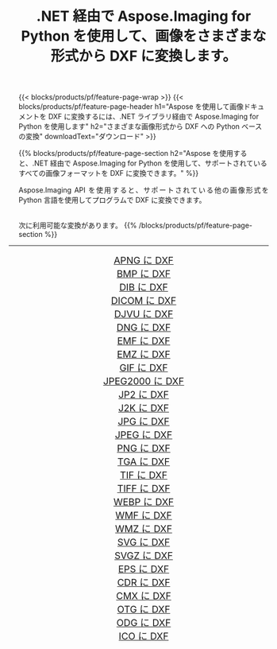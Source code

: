 ﻿---
title: .NET 経由で Aspose.Imaging for Python を使用して、画像をさまざまな形式から DXF に変換します。 
weight: 3920
url: /ja/python-net/conversion/to/dxf 
lang: ja
langdirlevel: 2
locales: zh-hans,ja,it,ru,de,es,fr,nl,id,lt,pl,pt,vi,tr,ko,zh-hant,ar,hi,th,sv,cs,uk,he
description: .NET ライブラリ経由で Aspose.Imaging for Python を使用して、さまざまな形式から DXF に変換できます。
---

{{< blocks/products/pf/feature-page-wrap >}}
{{< blocks/products/pf/feature-page-header h1="Aspose を使用して画像ドキュメントを DXF に変換するには、.NET ライブラリ経由で Aspose.Imaging for Python を使用します" h2="さまざまな画像形式から DXF への Python ベースの変換" downloadText="ダウンロード" >}}


{{% blocks/products/pf/feature-page-section  h2="Aspose を使用すると、.NET 経由で Aspose.Imaging for Python を使用して、サポートされているすべての画像フォーマットを DXF に変換できます。" %}}
<p align=justify>Aspose.Imaging API を使用すると、サポートされている他の画像形式を Python 言語を使用してプログラムで DXF に変換できます。</p>
<br/>
次に利用可能な変換があります。
{{% /blocks/products/pf/feature-page-section %}}
<div class="container-fluid productfamilypage bg-gray">
    <div class="convertypes bg-gray agp-content section">
        <div class="container">
		<hr style="margin-left:-20px;"/>
		<div class="row other-converters" style="gap: 10px;font-size: 19px;text-align:center;">
		    <div class='col-md-2 other-converter remove-lp remove-rp'><a href="/imaging/ja/python-net/conversion/apng-to-dxf" style="padding:15px;">APNG に DXF</a></div>
<div class='col-md-2 other-converter remove-lp remove-rp'><a href="/imaging/ja/python-net/conversion/bmp-to-dxf" style="padding:15px;">BMP に DXF</a></div>
<div class='col-md-2 other-converter remove-lp remove-rp'><a href="/imaging/ja/python-net/conversion/dib-to-dxf" style="padding:15px;">DIB に DXF</a></div>
<div class='col-md-2 other-converter remove-lp remove-rp'><a href="/imaging/ja/python-net/conversion/dicom-to-dxf" style="padding:15px;">DICOM に DXF</a></div>
<div class='col-md-2 other-converter remove-lp remove-rp'><a href="/imaging/ja/python-net/conversion/djvu-to-dxf" style="padding:15px;">DJVU に DXF</a></div>
<div class='col-md-2 other-converter remove-lp remove-rp'><a href="/imaging/ja/python-net/conversion/dng-to-dxf" style="padding:15px;">DNG に DXF</a></div>
<div class='col-md-2 other-converter remove-lp remove-rp'><a href="/imaging/ja/python-net/conversion/emf-to-dxf" style="padding:15px;">EMF に DXF</a></div>
<div class='col-md-2 other-converter remove-lp remove-rp'><a href="/imaging/ja/python-net/conversion/emz-to-dxf" style="padding:15px;">EMZ に DXF</a></div>
<div class='col-md-2 other-converter remove-lp remove-rp'><a href="/imaging/ja/python-net/conversion/gif-to-dxf" style="padding:15px;">GIF に DXF</a></div>
<div class='col-md-2 other-converter remove-lp remove-rp'><a href="/imaging/ja/python-net/conversion/jpeg2000-to-dxf" style="padding:15px;">JPEG2000 に DXF</a></div>
<div class='col-md-2 other-converter remove-lp remove-rp'><a href="/imaging/ja/python-net/conversion/jp2-to-dxf" style="padding:15px;">JP2 に DXF</a></div>
<div class='col-md-2 other-converter remove-lp remove-rp'><a href="/imaging/ja/python-net/conversion/j2k-to-dxf" style="padding:15px;">J2K に DXF</a></div>
<div class='col-md-2 other-converter remove-lp remove-rp'><a href="/imaging/ja/python-net/conversion/jpg-to-dxf" style="padding:15px;">JPG に DXF</a></div>
<div class='col-md-2 other-converter remove-lp remove-rp'><a href="/imaging/ja/python-net/conversion/jpeg-to-dxf" style="padding:15px;">JPEG に DXF</a></div>
<div class='col-md-2 other-converter remove-lp remove-rp'><a href="/imaging/ja/python-net/conversion/png-to-dxf" style="padding:15px;">PNG に DXF</a></div>
<div class='col-md-2 other-converter remove-lp remove-rp'><a href="/imaging/ja/python-net/conversion/tga-to-dxf" style="padding:15px;">TGA に DXF</a></div>
<div class='col-md-2 other-converter remove-lp remove-rp'><a href="/imaging/ja/python-net/conversion/tif-to-dxf" style="padding:15px;">TIF に DXF</a></div>
<div class='col-md-2 other-converter remove-lp remove-rp'><a href="/imaging/ja/python-net/conversion/tiff-to-dxf" style="padding:15px;">TIFF に DXF</a></div>
<div class='col-md-2 other-converter remove-lp remove-rp'><a href="/imaging/ja/python-net/conversion/webp-to-dxf" style="padding:15px;">WEBP に DXF</a></div>
<div class='col-md-2 other-converter remove-lp remove-rp'><a href="/imaging/ja/python-net/conversion/wmf-to-dxf" style="padding:15px;">WMF に DXF</a></div>
<div class='col-md-2 other-converter remove-lp remove-rp'><a href="/imaging/ja/python-net/conversion/wmz-to-dxf" style="padding:15px;">WMZ に DXF</a></div>
<div class='col-md-2 other-converter remove-lp remove-rp'><a href="/imaging/ja/python-net/conversion/svg-to-dxf" style="padding:15px;">SVG に DXF</a></div>
<div class='col-md-2 other-converter remove-lp remove-rp'><a href="/imaging/ja/python-net/conversion/svgz-to-dxf" style="padding:15px;">SVGZ に DXF</a></div>
<div class='col-md-2 other-converter remove-lp remove-rp'><a href="/imaging/ja/python-net/conversion/eps-to-dxf" style="padding:15px;">EPS に DXF</a></div>
<div class='col-md-2 other-converter remove-lp remove-rp'><a href="/imaging/ja/python-net/conversion/cdr-to-dxf" style="padding:15px;">CDR に DXF</a></div>
<div class='col-md-2 other-converter remove-lp remove-rp'><a href="/imaging/ja/python-net/conversion/cmx-to-dxf" style="padding:15px;">CMX に DXF</a></div>
<div class='col-md-2 other-converter remove-lp remove-rp'><a href="/imaging/ja/python-net/conversion/otg-to-dxf" style="padding:15px;">OTG に DXF</a></div>
<div class='col-md-2 other-converter remove-lp remove-rp'><a href="/imaging/ja/python-net/conversion/odg-to-dxf" style="padding:15px;">ODG に DXF</a></div>
<div class='col-md-2 other-converter remove-lp remove-rp'><a href="/imaging/ja/python-net/conversion/ico-to-dxf" style="padding:15px;">ICO に DXF</a></div>
                </div>
        </div>
    </div>
</div>
<br/>

